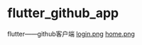 # flutter_github_app
flutter——github客户端
[login.png](https://github.com/bayshier/flutter_github_app/tree/master/images/login.png)
[home.png](https://github.com/bayshier/flutter_github_app/tree/master/images/home.png)